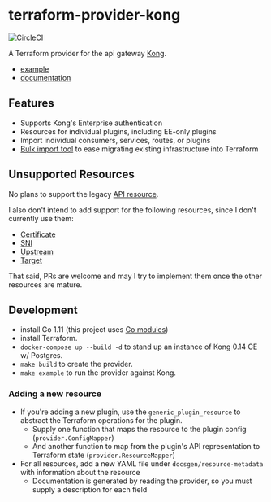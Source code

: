 # terraform-provider-kong
[![CircleCI](https://circleci.com/gh/alexashley/terraform-provider-kong/tree/master.svg?style=svg)](https://circleci.com/gh/alexashley/terraform-provider-kong/tree/master)

A Terraform provider for the api gateway [Kong](https://github.com/Kong/kong).

- [example](/examples/simple/main.tf)
- [documentation](https://alexashley.github.io/terraform-provider-kong/)

## Features

- Supports Kong's Enterprise authentication
- Resources for individual plugins, including EE-only plugins 
- Import individual consumers, services, routes, or plugins
- [Bulk import tool](./importer/README.md) to ease migrating existing infrastructure into Terraform

## Unsupported Resources

No plans to support the legacy [API resource](https://docs.konghq.com/0.12.x/admin-api/#api-object).

I also don't intend to add support for the following resources, since I don't currently use them:

- [Certificate](https://docs.konghq.com/0.14.x/admin-api/#certificate-object)
- [SNI](https://docs.konghq.com/0.14.x/admin-api/#sni-objects)
- [Upstream](https://docs.konghq.com/0.14.x/admin-api/#upstream-objects)
- [Target](https://docs.konghq.com/0.14.x/admin-api/#target-object)

That said, PRs are welcome and may I try to implement them once the other resources are mature.

## Development

- install Go 1.11 (this project uses [Go modules](https://github.com/golang/go/wiki/Modules#installing-and-activating-module-support))
- install Terraform.
- `docker-compose up --build -d` to stand up an instance of Kong 0.14 CE w/ Postgres.
- `make build` to create the provider.
- `make example` to run the provider against Kong.

### Adding a new resource
- If you're adding a new plugin, use the `generic_plugin_resource` to abstract the Terraform operations for the plugin.
    - Supply one function that maps the resource to the plugin config (`provider.ConfigMapper`)
    - And another function to map from the plugin's API representation to Terraform state (`provider.ResourceMapper`)
- For all resources, add a new YAML file under `docsgen/resource-metadata` with information about the resource
    - Documentation is generated by reading the provider, so you must supply a description for each field
